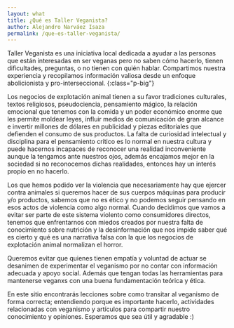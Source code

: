 ```yaml
---
layout: what
title: ¿Qué es Taller Veganista?
author: Alejandro Narváez Isaza
permalink: /que-es-taller-veganista/
---
```

Taller Veganista es una iniciativa local dedicada a ayudar a las personas que están interesadas en ser veganas pero no saben cómo hacerlo, tienen dificultades, preguntas, o no tienen con quién hablar. Compartimos nuestra experiencia y recopilamos información valiosa desde un enfoque abolicionista y pro-interseccional.
{:class="p-big"}

Los negocios de explotación animal tienen a su favor tradiciones culturales, textos religiosos, pseudociencia, pensamiento mágico, la relación emocional que tenemos con la comida y un poder económico enorme que les permite moldear leyes, influir medios de comunicación de gran alcance e invertir millones de dólares en publicidad y piezas editoriales que defienden el consumo de sus productos. La falta de curiosidad intelectual y disciplina para el pensamiento crítico es lo normal en nuestra cultura y puede hacernos incapaces de reconocer una realidad inconveniente aunque la tengamos ante nuestros ojos, además encajamos mejor en la sociedad si no reconocemos dichas realidades, entonces hay un interés propio en no hacerlo.

Los que hemos podido ver la violencia que necesariamente hay que ejercer contra animales si queremos hacer de sus cuerpos máquinas para producir y/o productos, sabemos que no es ético y no podemos seguir pensando en esos actos de violencia como algo normal. Cuando decidimos que vamos a evitar ser parte de este sistema violento como consumidores directos, tenemos que enfrentarnos con miedos creados por nuestra falta de conocimiento sobre nutrición y la desinformación que nos impide saber qué es cierto y qué es una narrativa falsa con la que los negocios de explotación animal normalizan el horror.

Queremos evitar que quienes tienen empatía y voluntad de actuar se desanimen de experimentar el veganismo por no contar con información adecuada y apoyo social. Además que tengan todas las herramientas para mantenerse veganxs con una buena fundamentación teórica y ética.

En este sitio encontrarás lecciones sobre como transitar al veganismo de forma correcta; entendiendo porque es importante hacerlo, actividades relacionadas con veganismo y artículos para compartir nuestro conocimiento y opiniones. Esperamos que sea útil y agradable :)

